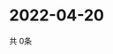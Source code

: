 # 2022-04-20
  共 0条

  <!-- BEGIN -->
  <!-- 最后更新时间Wed Apr 20 2022 14:06:22 GMT+0000 (Coordinated Universal Time) -->
  
  <!-- END -->
  
  
